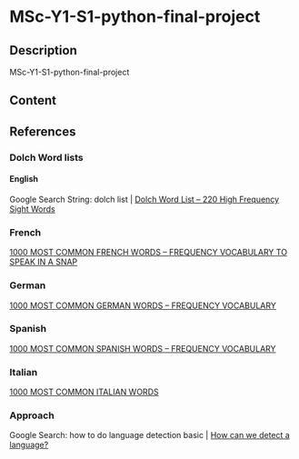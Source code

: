 # MSc-Y1-S1-python-final-project

## Description

MSc-Y1-S1-python-final-project

## Content



## References

### Dolch Word lists

#### English

Google Search String: dolch list | [Dolch Word List – 220 High Frequency Sight Words](https://www.sess.ie/sites/default/files/Resources/Cirricular_Material/DolchWord_List_220.pdf)

### French

[1000 MOST COMMON FRENCH WORDS – FREQUENCY VOCABULARY TO SPEAK IN A SNAP](https://strommeninc.com/1000-most-common-french-words-frequency-vocabulary/)

### German

[1000 MOST COMMON GERMAN WORDS – FREQUENCY VOCABULARY](https://strommeninc.com/1000-most-common-german-words-frequency-vocabulary/)

### Spanish

[1000 MOST COMMON SPANISH WORDS – FREQUENCY VOCABULARY](https://strommeninc.com/1000-most-common-spanish-words-frequency-vocabulary/)

### Italian

[1000 MOST COMMON ITALIAN WORDS](https://1000mostcommonwords.com/1000-most-common-italian-words/)

### Approach

Google Search: how to do language detection basic | [How can we detect a language?](https://towardsdatascience.com/how-to-do-language-detection-using-python-nltk-and-some-easy-statistics-6cec9a02148)
